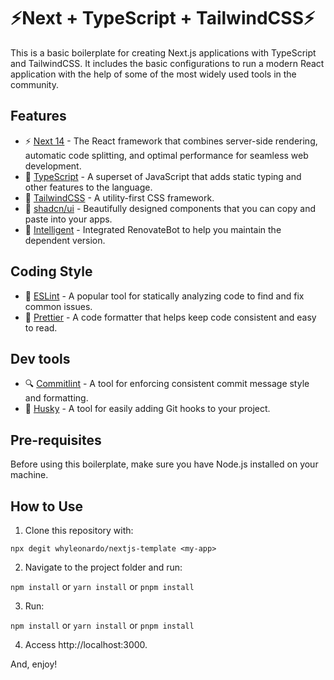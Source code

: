# ⚡Next + TypeScript + TailwindCSS⚡

<!-- ![Banner](public/banner.png) -->

This is a basic boilerplate for creating Next.js applications with TypeScript and TailwindCSS. It includes the basic configurations to run a modern React application with the help of some of the most widely used tools in the community.

## Features

- ⚡️ [Next 14](https://nextjs.org/) - The React framework that combines server-side rendering, automatic code splitting, and optimal performance for seamless web development.
- 🦾 [TypeScript](https://www.typescriptlang.org/) - A superset of JavaScript that adds static typing and other features to the language.
- 🌈 [TailwindCSS](https://tailwindcss.com/) - A utility-first CSS framework.
- 🎨 [shadcn/ui](https://ui.shadcn.com/) - Beautifully designed components that you can copy and paste into your apps. 
- 🤖 [Intelligent](https://github.com/renovatebot/renovate) - Integrated RenovateBot to help you maintain the dependent version.

## Coding Style

- 🚦 [ESLint](https://eslint.org/) - A popular tool for statically analyzing code to find and fix common issues.
- 💄 [Prettier](https://prettier.io/) -  A code formatter that helps keep code consistent and easy to read.

## Dev tools
- 🔍 [Commitlint](https://commitlint.js.org/) - A tool for enforcing consistent commit message style and formatting.
- 🐶 [Husky](https://typicode.github.io/husky/#/) - A tool for easily adding Git hooks to your project.

## Pre-requisites

Before using this boilerplate, make sure you have Node.js installed on your machine.

## How to Use

1. Clone this repository with:

```npx degit whyleonardo/nextjs-template <my-app>```

2. Navigate to the project folder and run:

```npm install``` or ```yarn install``` or ```pnpm install```

3. Run:

```npm install``` or ```yarn install``` or ```pnpm install```

4. Access http://localhost:3000.

And, enjoy!
